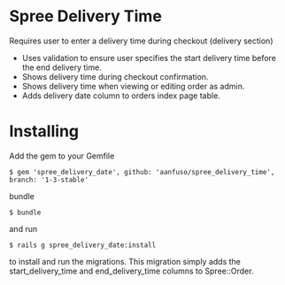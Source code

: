 Spree Delivery Time
=================

Requires user to enter a delivery time during checkout (delivery
section)

* Uses validation to ensure user specifies the start delivery time
before the end delivery time.
* Shows delivery time during checkout confirmation.
* Shows delivery time when viewing or editing order as admin.
* Adds delivery date column to orders index page table.

Installing
=======

Add the gem to your Gemfile

    $ gem 'spree_delivery_date', github: 'aanfuso/spree_delivery_time', branch: '1-3-stable'

bundle

    $ bundle

and run

    $ rails g spree_delivery_date:install

to install and run the migrations. This migration simply
adds the start_delivery_time and end_delivery_time columns to Spree::Order.
